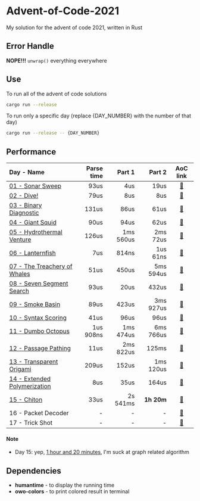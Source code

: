 # Advent-of-Code-2021
My solution for the advent of code 2021, written in Rust

## Error Handle
**NOPE!!!** `unwrap()` everything everywhere

## Use
To run all of the advent of code solutions
```sh
cargo run --release
```
To run only a specific day (replace {DAY_NUMBER} with the number of that day)
```sh
cargo run --release -- {DAY_NUMBER}
```

## Performance

| Day - Name | Parse time | Part 1 | Part 2 | AoC link |
| :--------- | ---------: | -----: | -----: | :------: |
| [01 - Sonar Sweep](/src/day01.rs) | 93us | 4us | 19us | [🔗](https://adventofcode.com/2021/day/1) |
| [02 - Dive!](/src/day02.rs) | 79us | 8us | 8us | [🔗](https://adventofcode.com/2021/2) |
| [03 - Binary Diagnostic](/src/day03.rs) | 131us | 86us | 61us | [🔗](https://adventofcode.com/2021/3) |
| [04 - Giant Squid](/src/day04.rs) | 90us | 94us | 62us | [🔗](https://adventofcode.com/2021/4) |
| [05 - Hydrothermal Venture](/src/day05.rs) | 126us | 1ms 560us | 2ms 72us | [🔗](https://adventofcode.com/2021/5) |
| [06 - Lanternfish](/src/day06.rs) | 7us | 814ns | 1us 61ns | [🔗](https://adventofcode.com/2021/6) |
| [07 - The Treachery of Whales](/src/day07.rs) | 51us | 450us | 5ms 594us | [🔗](https://adventofcode.com/2021/7) |
| [08 - Seven Segment Search](/src/day08.rs) | 93us | 20us | 432us | [🔗](https://adventofcode.com/2021/8) |
| [09 - Smoke Basin](/src/day09.rs) | 89us | 423us | 3ms 927us | [🔗](https://adventofcode.com/2021/9) |
| [10 - Syntax Scoring](/src/day10.rs) | 41us | 96us | 96us | [🔗](https://adventofcode.com/2021/10) |
| [11 - Dumbo Octopus](/src/day11.rs) | 1us 908ns | 1ms 474us | 6ms 766us | [🔗](https://adventofcode.com/2021/11) |
| [12 - Passage Pathing](/src/day12.rs) | 11us | 2ms 822us | 125ms | [🔗](https://adventofcode.com/2021/12) |
| [13 - Transparent Origami](/src/day13.rs) | 209us | 152us | 1ms 120us | [🔗](https://adventofcode.com/2021/13) |
| [14 - Extended Polymerization](/src/day14.rs) | 8us | 35us | 164us | [🔗](https://adventofcode.com/2021/14) |
| [15 - Chiton](/src/day15.rs) | 33us | 2s 541ms | **1h 20m** | [🔗](https://adventofcode.com/2021/15) |
| 16 - Packet Decoder | - | - | - | [🔗](https://adventofcode.com/2021/16) |
| 17 - Trick Shot | - | - | - | [🔗](https://adventofcode.com/2021/17) |

#### Note
- Day 15: yep, [1 hour and 20 minutes](https://imgur.com/a/yAlGIHN), I'm suck at graph related algorithm

## Dependencies
- **humantime** - to display the running time
- **owo-colors** - to print colored result in terminal